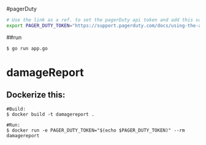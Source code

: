#pagerDuty

```bash
# Use the link as a ref. to set the pagerDuty api token and add this variable to your bash_profile
export PAGER_DUTY_TOKEN="https://support.pagerduty.com/docs/using-the-api"
```

##run
```
$ go run app.go
```
# damageReport

## Dockerize this:
```
#Build:
$ docker build -t damagereport .

#Run:
$ docker run -e PAGER_DUTY_TOKEN="$(echo $PAGER_DUTY_TOKEN)" --rm damagereport
```
